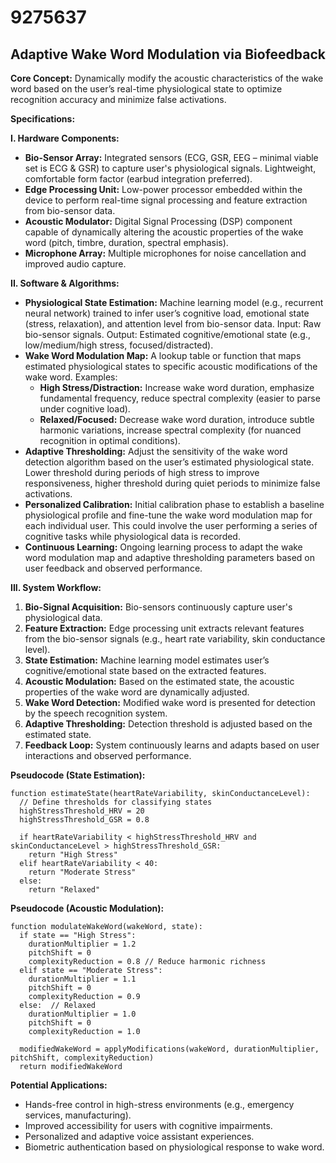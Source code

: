 # 9275637

## Adaptive Wake Word Modulation via Biofeedback

**Core Concept:** Dynamically modify the acoustic characteristics of the wake word based on the user’s real-time physiological state to optimize recognition accuracy and minimize false activations.

**Specifications:**

**I. Hardware Components:**

*   **Bio-Sensor Array:** Integrated sensors (ECG, GSR, EEG – minimal viable set is ECG & GSR) to capture user's physiological signals. Lightweight, comfortable form factor (earbud integration preferred).
*   **Edge Processing Unit:** Low-power processor embedded within the device to perform real-time signal processing and feature extraction from bio-sensor data.
*   **Acoustic Modulator:** Digital Signal Processing (DSP) component capable of dynamically altering the acoustic properties of the wake word (pitch, timbre, duration, spectral emphasis).
*   **Microphone Array:** Multiple microphones for noise cancellation and improved audio capture.

**II. Software & Algorithms:**

*   **Physiological State Estimation:** Machine learning model (e.g., recurrent neural network) trained to infer user’s cognitive load, emotional state (stress, relaxation), and attention level from bio-sensor data. Input: Raw bio-sensor signals. Output: Estimated cognitive/emotional state (e.g., low/medium/high stress, focused/distracted).
*   **Wake Word Modulation Map:** A lookup table or function that maps estimated physiological states to specific acoustic modifications of the wake word. Examples:
    *   **High Stress/Distraction:** Increase wake word duration, emphasize fundamental frequency, reduce spectral complexity (easier to parse under cognitive load).
    *   **Relaxed/Focused:** Decrease wake word duration, introduce subtle harmonic variations, increase spectral complexity (for nuanced recognition in optimal conditions).
*   **Adaptive Thresholding:** Adjust the sensitivity of the wake word detection algorithm based on the user’s estimated physiological state. Lower threshold during periods of high stress to improve responsiveness, higher threshold during quiet periods to minimize false activations.
*   **Personalized Calibration:** Initial calibration phase to establish a baseline physiological profile and fine-tune the wake word modulation map for each individual user. This could involve the user performing a series of cognitive tasks while physiological data is recorded.
*   **Continuous Learning:** Ongoing learning process to adapt the wake word modulation map and adaptive thresholding parameters based on user feedback and observed performance.

**III. System Workflow:**

1.  **Bio-Signal Acquisition:** Bio-sensors continuously capture user's physiological data.
2.  **Feature Extraction:** Edge processing unit extracts relevant features from the bio-sensor signals (e.g., heart rate variability, skin conductance level).
3.  **State Estimation:** Machine learning model estimates user’s cognitive/emotional state based on the extracted features.
4.  **Acoustic Modulation:**  Based on the estimated state, the acoustic properties of the wake word are dynamically adjusted.
5.  **Wake Word Detection:** Modified wake word is presented for detection by the speech recognition system.
6.  **Adaptive Thresholding:**  Detection threshold is adjusted based on the estimated state.
7.  **Feedback Loop:** System continuously learns and adapts based on user interactions and observed performance.

**Pseudocode (State Estimation):**

```
function estimateState(heartRateVariability, skinConductanceLevel):
  // Define thresholds for classifying states
  highStressThreshold_HRV = 20
  highStressThreshold_GSR = 0.8

  if heartRateVariability < highStressThreshold_HRV and skinConductanceLevel > highStressThreshold_GSR:
    return "High Stress"
  elif heartRateVariability < 40:
    return "Moderate Stress"
  else:
    return "Relaxed"
```

**Pseudocode (Acoustic Modulation):**

```
function modulateWakeWord(wakeWord, state):
  if state == "High Stress":
    durationMultiplier = 1.2
    pitchShift = 0
    complexityReduction = 0.8 // Reduce harmonic richness
  elif state == "Moderate Stress":
    durationMultiplier = 1.1
    pitchShift = 0
    complexityReduction = 0.9
  else:  // Relaxed
    durationMultiplier = 1.0
    pitchShift = 0
    complexityReduction = 1.0

  modifiedWakeWord = applyModifications(wakeWord, durationMultiplier, pitchShift, complexityReduction)
  return modifiedWakeWord
```

**Potential Applications:**

*   Hands-free control in high-stress environments (e.g., emergency services, manufacturing).
*   Improved accessibility for users with cognitive impairments.
*   Personalized and adaptive voice assistant experiences.
*   Biometric authentication based on physiological response to wake word.